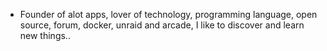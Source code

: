 - Founder of alot apps, lover of technology, programming language, open source, forum, docker, unraid and arcade, I like to discover and learn new things..
  <br>



















































































































































































































































































































































































































































































































































































































































